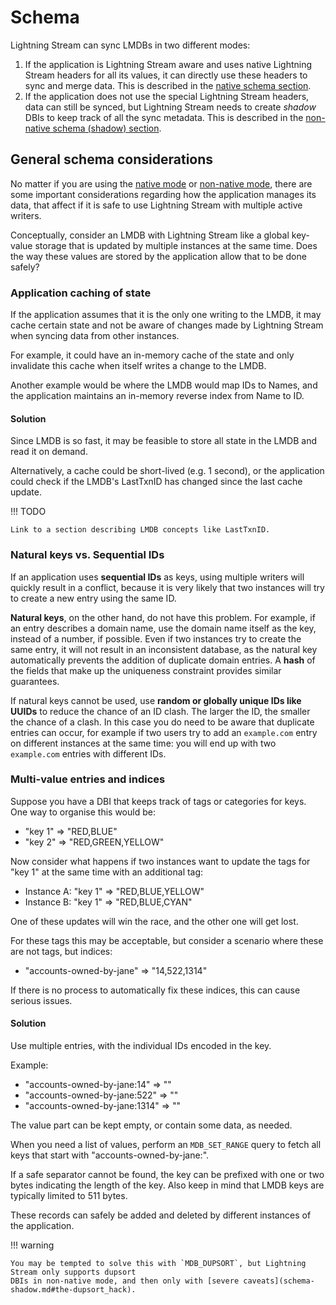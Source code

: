 # Schema

Lightning Stream can sync LMDBs in two different modes:

1. If the application is Lightning Stream aware and uses native Lightning Stream headers for all its values, it can directly
   use these headers to sync and merge data. This is described in the [native schema section](schema-native.md).
2. If the application does not use the special Lightning Stream headers, data can still be synced, but Lightning Stream needs
   to create _shadow_ DBIs to keep track of all the sync metadata.
   This is described in the [non-native schema (shadow) section](schema-shadow.md).

## General schema considerations

No matter if you are using the [native mode](schema-native.md) or [non-native mode](schema-shadow.md), there are some
important considerations regarding how the application manages its data, that affect if it is safe to use
Lightning Stream with multiple active writers.

Conceptually, consider an LMDB with Lightning Stream like a global key-value storage that is updated by multiple
instances at the same time. Does the way these values are stored by the application allow that to be done safely?

### Application caching of state

If the application assumes that it is the only one writing to the LMDB, it may cache certain state and not be aware
of changes made by Lightning Stream when syncing data from other instances.

For example, it could have an in-memory cache of the state and only invalidate this cache when itself writes
a change to the LMDB.

Another example would be where the LMDB would map IDs to Names, and the application maintains an in-memory
reverse index from Name to ID.

#### Solution

Since LMDB is so fast, it may be feasible to store all state in the LMDB and read it on demand.

Alternatively, a cache could be short-lived (e.g. 1 second), or the application could check if the LMDB's LastTxnID
has changed since the last cache update.

!!! TODO

    Link to a section describing LMDB concepts like LastTxnID.


### Natural keys vs. Sequential IDs

If an application uses **sequential IDs** as keys, using multiple writers will quickly result in a conflict, because it is
very likely that two instances will try to create a new entry using the same ID.

**Natural keys**, on the other hand, do not have this problem. For example, if an entry describes a domain name, use
the domain name itself as the key, instead of a number, if possible. Even if two instances try to create the same
entry, it will not result in an inconsistent database, as the natural key automatically prevents the addition of
duplicate domain entries. A **hash** of the fields that make up the uniqueness constraint provides similar guarantees.

If natural keys cannot be used, use **random or globally unique IDs like UUIDs** to reduce the chance of an ID clash.
The larger the ID, the smaller the chance of a clash. In this case you do need to be aware that duplicate entries can
occur, for example if two users try to add an `example.com` entry on different instances at the same time: you will end
up with two `example.com` entries with different IDs.


### Multi-value entries and indices

Suppose you have a DBI that keeps track of tags or categories for keys. One way to organise this would be:

- "key 1" => "RED,BLUE" 
- "key 2" => "RED,GREEN,YELLOW" 

Now consider what happens if two instances want to update the tags for "key 1" at the same time with an additional
tag:

- Instance A: "key 1" => "RED,BLUE,YELLOW" 
- Instance B: "key 1" => "RED,BLUE,CYAN" 

One of these updates will win the race, and the other one will get lost.

For these tags this may be acceptable, but consider a scenario where these are not tags, but indices:

- "accounts-owned-by-jane" => "14,522,1314"

If there is no process to automatically fix these indices, this can cause serious issues.

#### Solution

Use multiple entries, with the individual IDs encoded in the key.

Example:

- "accounts-owned-by-jane:14" => ""
- "accounts-owned-by-jane:522" => ""
- "accounts-owned-by-jane:1314" => ""

The value part can be kept empty, or contain some data, as needed.

When you need a list of values, perform an `MDB_SET_RANGE` query to fetch all keys that start with
"accounts-owned-by-jane:".

If a safe separator cannot be found, the key can be prefixed with one or two bytes indicating the length
of the key. Also keep in mind that LMDB keys are typically limited to 511 bytes.

These records can safely be added and deleted by different instances of the application.

!!! warning

    You may be tempted to solve this with `MDB_DUPSORT`, but Lightning Stream only supports dupsort
    DBIs in non-native mode, and then only with [severe caveats](schema-shadow.md#the-dupsort_hack).




